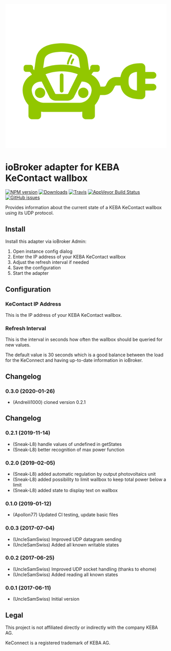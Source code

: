 ![Adapter Logo](admin/charger.png)

# ioBroker adapter for KEBA KeContact wallbox

[![NPM version](http://img.shields.io/npm/v/iobroker.kecontact.svg)](https://www.npmjs.com/package/iobroker.kecontact) [![Downloads](https://img.shields.io/npm/dm/iobroker.kecontact.svg)](https://www.npmjs.com/package/iobroker.kecontact) [![Travis](https://img.shields.io/travis/UncleSamSwiss/ioBroker.kecontact.svg)](https://travis-ci.org/UncleSamSwiss/ioBroker.kecontact/) [![AppVeyor Build Status](https://img.shields.io/appveyor/ci/UncleSamSwiss/iobroker-kecontact-fxdvr.svg)](https://ci.appveyor.com/project/UncleSamSwiss/iobroker-kecontact-fxdvr) [![GitHub issues](https://img.shields.io/github/issues/UncleSamSwiss/ioBroker.kecontact.svg)](https://github.com/UncleSamSwiss/ioBroker.kecontact/issues)

Provides information about the current state of a KEBA KeContact wallbox using its UDP protocol.

## Install

Install this adapter via ioBroker Admin:
1. Open instance config dialog
2. Enter the IP address of your KEBA KeContact wallbox
3. Adjust the refresh interval if needed
4. Save the configuration
5. Start the adapter

## Configuration

### KeContact IP Address

This is the IP address of your KEBA KeContact wallbox.

### Refresh Interval

This is the interval in seconds how often the wallbox should be queried for new values.

The default value is 30 seconds which is a good balance between the load for the KeConnect and having up-to-date information in ioBroker.

## Changelog
### 0.3.0 (2020-01-26)
* (Andreili1000) cloned version 0.2.1

## Changelog
### 0.2.1 (2019-11-14)
* (Sneak-L8) handle values of undefined in getStates
* (Sneak-L8) better recognition of max power function

### 0.2.0 (2019-02-05)
* (Sneak-L8) added automatic regulation by output photovoltaics unit
* (Sneak-L8) added possibility to limit wallbox to keep total power below a limit
* (Sneak-L8) added state to display text on wallbox

### 0.1.0 (2019-01-12)
* (Apollon77) Updated CI testing, update basic files

### 0.0.3 (2017-07-04)
* (UncleSamSwiss) Improved UDP datagram sending
* (UncleSamSwiss) Added all known writable states

### 0.0.2 (2017-06-25)
* (UncleSamSwiss) Improved UDP socket handling (thanks to ehome)
* (UncleSamSwiss) Added reading all known states

### 0.0.1 (2017-06-11)
* (UncleSamSwiss) Initial version

## Legal

This project is not affiliated directly or indirectly with the company KEBA AG.

KeConnect is a registered trademark of KEBA AG.
